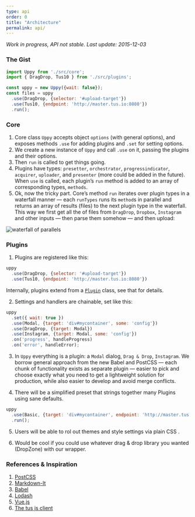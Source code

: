 ```yaml
---
type: api
order: 0
title: "Architecture"
permalink: api/
---
```


*Work in progress, API not stable. Last update: 2015-12-03*

### The Gist

``` javascript
import Uppy from './src/core';
import { DragDrop, Tus10 } from './src/plugins';

const uppy = new Uppy({wait: false});
const files = uppy
  .use(DragDrop, {selector: '#upload-target'})
  .use(Tus10, {endpoint: 'http://master.tus.io:8080'})
  .run();
```

### Core

1. Core class `Uppy` accepts object `options` (with general options), and exposes methods `.use` for adding plugins and `.set` for setting options.
2. We create a new instance of `Uppy` and call `.use` on it, passing the plugins and their options.
3. Then `run` is called to get things going.
4. Plugins have types: `presetter`, `orchestrator`, `progressindicator`, `acquirer`, `uploader`, and `presenter` (more could be added in the future). When `use` is called, each plugin’s `run` method is added to an array of corresponding types, `methods`.
5. Ok, now the tricky part. Core’s method `run` iterates over plugin types in a waterfall manner — each `runTypes`  runs its `method`s in parallel and returns an array of results (files) to the next plugin type in the waterfall. This way we first get all the of files from `DragDrop`, `Dropbox`, `Instagram` and other inputs — then parse them somehow — and then upload:

![waterfall of parallels](/images/uppy-core-plugins-architecture.jpg)

### Plugins

1. Plugins are registered like this:
```javascript
uppy
  .use(DragDrop, {selector: '#upload-target'})
  .use(Tus10, {endpoint: 'http://master.tus.io:8080'})
```

Internally, plugins extend from a [`Plugin`](https://github.com/transloadit/uppy/blob/master/src/plugins/Plugin.js) class, see that for details.


2. Settings and handlers are chainable, set like this:
```javascript
uppy
  .set({ wait: true })
  .use(Modal, {target: 'div#mycontainer', some: 'config'})
  .use(DragDrop, {target: Modal})
  .use(Instagram, {target: Modal, some: 'config'})
  .on('progress', handleProgress)
  .on('error', handleError);
```

3. In `Uppy` everything is a plugin: a `Modal` dialog, `Drag & Drop`, `Instagram`. We borrow general approach from the new Babel and PostCSS — each chunk of functionality exists as separate plugin — easier to pick and choose exactly what you need to get a lightweight solution for production, while also easier to develop and avoid merge conflicts.

4. There will be a simplified preset that strings together many Plugins using sane defaults.
```javascript
uppy
  .use(Basic, {target: 'div#mycontainer', endpoint: 'http://master.tus.io:8080'})
  .run();
```

5. Users will be able to rol out themes and style settings via plain CSS .

6. Would be cool if you could use whatever drag & drop library you wanted (DropZone) with our wrapper.

### References & Inspiration

1. [PostCSS](https://github.com/postcss/postcss/blob/master/lib/postcss.es6#L19)
2. [Markdown-It](https://github.com/markdown-it/markdown-it/blob/master/lib/index.js#L459)
3. [Babel](babeljs.io)
4. [Lodash](https://lodash.com/)
5. [Vue.js](http://vuejs.org/guide/plugins.html#Using_a_Plugin)
6. [The tus js client](https://github.com/tus/tus-js-client)
